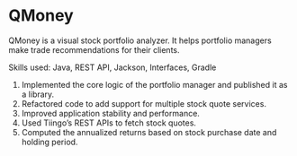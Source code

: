 # QMoney

QMoney is a visual stock portfolio analyzer. It helps portfolio managers make trade recommendations for their clients.

Skills used: Java, REST API, Jackson, Interfaces, Gradle
1. Implemented the core logic of the portfolio manager and published it as a library.
2. Refactored code to add support for multiple stock quote services.
3. Improved application stability and performance.
4. Used Tiingo’s REST APIs to fetch stock quotes.
5. Computed the annualized returns based on stock purchase date and holding period.
